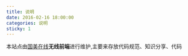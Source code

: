```yaml
---
title: 说明
date: 2016-02-16 18:00:00
categories: 说明
sticky: 1
---
```

本站点由[国美在线](http://m.gome.com.cn)**无线前端**进行维护,主要来存放代码规范、知识分享、代码
